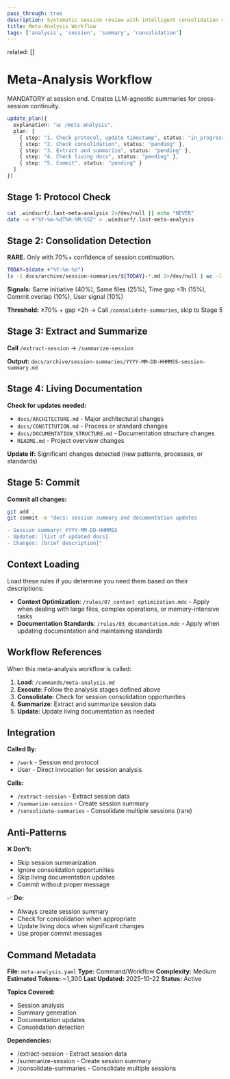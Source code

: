 ```yaml
---
pass_through: true
description: Systematic session review with intelligent consolidation detection
title: Meta-Analysis Workflow
tags: ['analysis', 'session', 'summary', 'consolidation']
---
```


related: []

# Meta-Analysis Workflow

MANDATORY at session end. Creates LLM-agnostic summaries for cross-session continuity.

```typescript
update_plan({
  explanation: "📊 /meta-analysis",
  plan: [
    { step: "1. Check protocol, update timestamp", status: "in_progress" },
    { step: "2. Check consolidation", status: "pending" },
    { step: "3. Extract and summarize", status: "pending" },
    { step: "4. Check living docs", status: "pending" },
    { step: "5. Commit", status: "pending" }
  ]
})
```

## Stage 1: Protocol Check

```bash
cat .windsurf/.last-meta-analysis 2>/dev/null || echo "NEVER"
date -u +"%Y-%m-%dT%H:%M:%SZ" > .windsurf/.last-meta-analysis
```

## Stage 2: Consolidation Detection

**RARE.** Only with 70%+ confidence of session continuation.

```bash
TODAY=$(date +"%Y-%m-%d")
ls -1 docs/archive/session-summaries/${TODAY}-*.md 2>/dev/null | wc -l
```

**Signals:** Same initiative (40%), Same files (25%), Time gap <1h (15%), Commit overlap (10%), User signal (10%)

**Threshold:** ≥70% + gap <2h → Call `/consolidate-summaries`, skip to Stage 5

## Stage 3: Extract and Summarize

**Call** `/extract-session` → `/summarize-session`

**Output:** `docs/archive/session-summaries/YYYY-MM-DD-HHMMSS-session-summary.md`

## Stage 4: Living Documentation

**Check for updates needed:**

- `docs/ARCHITECTURE.md` - Major architectural changes
- `docs/CONSTITUTION.md` - Process or standard changes
- `docs/DOCUMENTATION_STRUCTURE.md` - Documentation structure changes
- `README.md` - Project overview changes

**Update if:** Significant changes detected (new patterns, processes, or standards)

## Stage 5: Commit

**Commit all changes:**

```bash
git add .
git commit -m "docs: session summary and documentation updates

- Session summary: YYYY-MM-DD-HHMMSS
- Updated: [list of updated docs]
- Changes: [brief description]"
```

## Context Loading

Load these rules if you determine you need them based on their descriptions:

- **Context Optimization**: `/rules/07_context_optimization.mdc` - Apply when dealing with large files, complex operations, or memory-intensive tasks
- **Documentation Standards**: `/rules/03_documentation.mdc` - Apply when updating documentation and maintaining standards

## Workflow References

When this meta-analysis workflow is called:

1. **Load**: `/commands/meta-analysis.md`
2. **Execute**: Follow the analysis stages defined above
3. **Consolidate**: Check for session consolidation opportunities
4. **Summarize**: Extract and summarize session data
5. **Update**: Update living documentation as needed

## Integration

**Called By:**

- `/work` - Session end protocol
- User - Direct invocation for session analysis

**Calls:**

- `/extract-session` - Extract session data
- `/summarize-session` - Create session summary
- `/consolidate-summaries` - Consolidate multiple sessions (rare)

## Anti-Patterns

❌ **Don't:**

- Skip session summarization
- Ignore consolidation opportunities
- Skip living documentation updates
- Commit without proper message

✅ **Do:**

- Always create session summary
- Check for consolidation when appropriate
- Update living docs when significant changes
- Use proper commit messages

## Command Metadata

**File:** `meta-analysis.yaml`
**Type:** Command/Workflow
**Complexity:** Medium
**Estimated Tokens:** ~1,300
**Last Updated:** 2025-10-22
**Status:** Active

**Topics Covered:**

- Session analysis
- Summary generation
- Documentation updates
- Consolidation detection

**Dependencies:**

- /extract-session - Extract session data
- /summarize-session - Create session summary
- /consolidate-summaries - Consolidate multiple sessions
